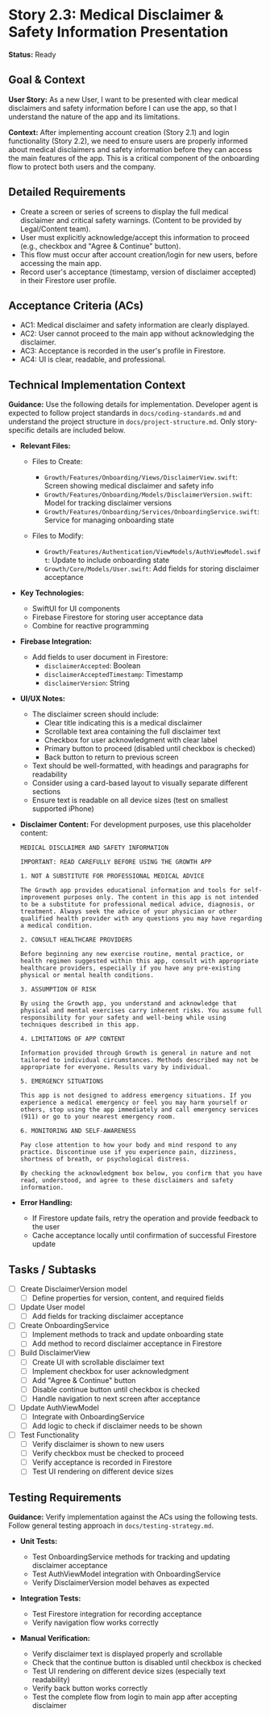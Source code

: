 # Story 2.3: Medical Disclaimer & Safety Information Presentation

**Status:** Ready

## Goal & Context

**User Story:** As a new User, I want to be presented with clear medical disclaimers and safety information before I can use the app, so that I understand the nature of the app and its limitations.

**Context:** After implementing account creation (Story 2.1) and login functionality (Story 2.2), we need to ensure users are properly informed about medical disclaimers and safety information before they can access the main features of the app. This is a critical component of the onboarding flow to protect both users and the company.

## Detailed Requirements

- Create a screen or series of screens to display the full medical disclaimer and critical safety warnings. (Content to be provided by Legal/Content team).
- User must explicitly acknowledge/accept this information to proceed (e.g., checkbox and "Agree & Continue" button).
- This flow must occur after account creation/login for new users, before accessing the main app.
- Record user's acceptance (timestamp, version of disclaimer accepted) in their Firestore user profile.

## Acceptance Criteria (ACs)

- AC1: Medical disclaimer and safety information are clearly displayed.
- AC2: User cannot proceed to the main app without acknowledging the disclaimer.
- AC3: Acceptance is recorded in the user's profile in Firestore.
- AC4: UI is clear, readable, and professional.

## Technical Implementation Context

**Guidance:** Use the following details for implementation. Developer agent is expected to follow project standards in `docs/coding-standards.md` and understand the project structure in `docs/project-structure.md`. Only story-specific details are included below.

- **Relevant Files:**

  - Files to Create:
    - `Growth/Features/Onboarding/Views/DisclaimerView.swift`: Screen showing medical disclaimer and safety info
    - `Growth/Features/Onboarding/Models/DisclaimerVersion.swift`: Model for tracking disclaimer versions
    - `Growth/Features/Onboarding/Services/OnboardingService.swift`: Service for managing onboarding state

  - Files to Modify:
    - `Growth/Features/Authentication/ViewModels/AuthViewModel.swift`: Update to include onboarding state
    - `Growth/Core/Models/User.swift`: Add fields for storing disclaimer acceptance

- **Key Technologies:**

  - SwiftUI for UI components
  - Firebase Firestore for storing user acceptance data
  - Combine for reactive programming

- **Firebase Integration:**

  - Add fields to user document in Firestore:
    - `disclaimerAccepted`: Boolean
    - `disclaimerAcceptedTimestamp`: Timestamp
    - `disclaimerVersion`: String

- **UI/UX Notes:**

  - The disclaimer screen should include:
    - Clear title indicating this is a medical disclaimer
    - Scrollable text area containing the full disclaimer text
    - Checkbox for user acknowledgment with clear label
    - Primary button to proceed (disabled until checkbox is checked)
    - Back button to return to previous screen
  - Text should be well-formatted, with headings and paragraphs for readability
  - Consider using a card-based layout to visually separate different sections
  - Ensure text is readable on all device sizes (test on smallest supported iPhone)

- **Disclaimer Content:**
  For development purposes, use this placeholder content:

  ```
  MEDICAL DISCLAIMER AND SAFETY INFORMATION

  IMPORTANT: READ CAREFULLY BEFORE USING THE GROWTH APP

  1. NOT A SUBSTITUTE FOR PROFESSIONAL MEDICAL ADVICE

  The Growth app provides educational information and tools for self-improvement purposes only. The content in this app is not intended to be a substitute for professional medical advice, diagnosis, or treatment. Always seek the advice of your physician or other qualified health provider with any questions you may have regarding a medical condition.

  2. CONSULT HEALTHCARE PROVIDERS

  Before beginning any new exercise routine, mental practice, or health regimen suggested within this app, consult with appropriate healthcare providers, especially if you have any pre-existing physical or mental health conditions.

  3. ASSUMPTION OF RISK

  By using the Growth app, you understand and acknowledge that physical and mental exercises carry inherent risks. You assume full responsibility for your safety and well-being while using techniques described in this app.

  4. LIMITATIONS OF APP CONTENT

  Information provided through Growth is general in nature and not tailored to individual circumstances. Methods described may not be appropriate for everyone. Results vary by individual.

  5. EMERGENCY SITUATIONS

  This app is not designed to address emergency situations. If you experience a medical emergency or feel you may harm yourself or others, stop using the app immediately and call emergency services (911) or go to your nearest emergency room.

  6. MONITORING AND SELF-AWARENESS

  Pay close attention to how your body and mind respond to any practice. Discontinue use if you experience pain, dizziness, shortness of breath, or psychological distress.

  By checking the acknowledgment box below, you confirm that you have read, understood, and agree to these disclaimers and safety information.
  ```

- **Error Handling:**
  - If Firestore update fails, retry the operation and provide feedback to the user
  - Cache acceptance locally until confirmation of successful Firestore update

## Tasks / Subtasks

- [ ] Create DisclaimerVersion model
  - [ ] Define properties for version, content, and required fields
- [ ] Update User model
  - [ ] Add fields for tracking disclaimer acceptance
- [ ] Create OnboardingService
  - [ ] Implement methods to track and update onboarding state
  - [ ] Add method to record disclaimer acceptance in Firestore
- [ ] Build DisclaimerView
  - [ ] Create UI with scrollable disclaimer text
  - [ ] Implement checkbox for user acknowledgment 
  - [ ] Add "Agree & Continue" button
  - [ ] Disable continue button until checkbox is checked
  - [ ] Handle navigation to next screen after acceptance
- [ ] Update AuthViewModel
  - [ ] Integrate with OnboardingService
  - [ ] Add logic to check if disclaimer needs to be shown
- [ ] Test Functionality
  - [ ] Verify disclaimer is shown to new users
  - [ ] Verify checkbox must be checked to proceed
  - [ ] Verify acceptance is recorded in Firestore
  - [ ] Test UI rendering on different device sizes

## Testing Requirements

**Guidance:** Verify implementation against the ACs using the following tests. Follow general testing approach in `docs/testing-strategy.md`.

- **Unit Tests:**
  - Test OnboardingService methods for tracking and updating disclaimer acceptance
  - Test AuthViewModel integration with OnboardingService
  - Verify DisclaimerVersion model behaves as expected

- **Integration Tests:**
  - Test Firestore integration for recording acceptance
  - Verify navigation flow works correctly

- **Manual Verification:**
  - Verify disclaimer text is displayed properly and scrollable
  - Check that the continue button is disabled until checkbox is checked
  - Test UI rendering on different device sizes (especially text readability)
  - Verify back button works correctly
  - Test the complete flow from login to main app after accepting disclaimer 